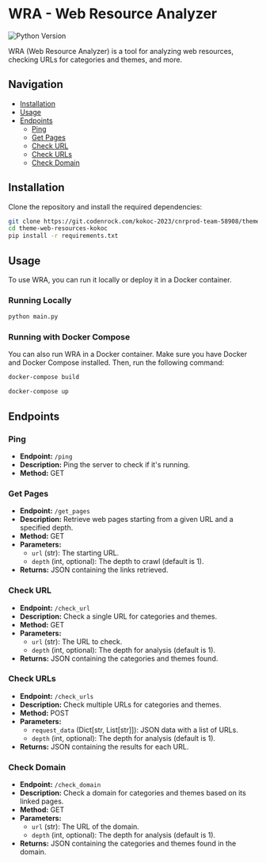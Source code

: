 # WRA - Web Resource Analyzer

![Python Version](https://img.shields.io/badge/Python-3.9-blue)

[//]: # (![License]&#40;https://img.shields.io/badge/license-MIT-green&#41;)

WRA (Web Resource Analyzer) is a tool for analyzing web resources, checking URLs for categories and themes, and more.

## Navigation

- [Installation](#installation)
- [Usage](#usage)
- [Endpoints](#endpoints)
  - [Ping](#ping)
  - [Get Pages](#get-pages)
  - [Check URL](#check-url)
  - [Check URLs](#check-urls)
  - [Check Domain](#check-domain)

[//]: # (- [Docker Compose]&#40;#docker-compose&#41;)

[//]: # (- [Contributing]&#40;#contributing&#41;)

[//]: # (- [License]&#40;#license&#41;)

## Installation

Clone the repository and install the required dependencies:

```bash
git clone https://git.codenrock.com/kokoc-2023/cnrprod-team-58908/theme-web-resources-kokoc
cd theme-web-resources-kokoc
pip install -r requirements.txt
```

## Usage

To use WRA, you can run it locally or deploy it in a Docker container.

### Running Locally

```bash
python main.py
```

### Running with Docker Compose

You can also run WRA in a Docker container. Make sure you have Docker and Docker Compose installed. Then, run the following command:

```bash
docker-compose build
```

```bash
docker-compose up
```

## Endpoints

### Ping

- **Endpoint:** `/ping`
- **Description:** Ping the server to check if it's running.
- **Method:** GET

### Get Pages

- **Endpoint:** `/get_pages`
- **Description:** Retrieve web pages starting from a given URL and a specified depth.
- **Method:** GET
- **Parameters:**
  - `url` (str): The starting URL.
  - `depth` (int, optional): The depth to crawl (default is 1).
- **Returns:** JSON containing the links retrieved.

### Check URL

- **Endpoint:** `/check_url`
- **Description:** Check a single URL for categories and themes.
- **Method:** GET
- **Parameters:**
  - `url` (str): The URL to check.
  - `depth` (int, optional): The depth for analysis (default is 1).
- **Returns:** JSON containing the categories and themes found.

### Check URLs

- **Endpoint:** `/check_urls`
- **Description:** Check multiple URLs for categories and themes.
- **Method:** POST
- **Parameters:**
  - `request_data` (Dict[str, List[str]]): JSON data with a list of URLs.
  - `depth` (int, optional): The depth for analysis (default is 1).
- **Returns:** JSON containing the results for each URL.

### Check Domain

- **Endpoint:** `/check_domain`
- **Description:** Check a domain for categories and themes based on its linked pages.
- **Method:** GET
- **Parameters:**
  - `url` (str): The URL of the domain.
  - `depth` (int, optional): The depth for analysis (default is 1).
- **Returns:** JSON containing the categories and themes found in the domain.

[//]: # (## Contributing)

[//]: # ()
[//]: # (Contributions are welcome! Please feel free to submit issues or pull requests.)

[//]: # ()
[//]: # (## License)

[//]: # ()
[//]: # (This project is licensed under the MIT License. See the [LICENSE]&#40;LICENSE&#41; file for details.)

[//]: # (```)

